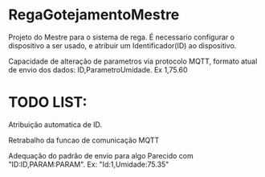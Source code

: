 ﻿# RegaGotejamentoMestre
Projeto do Mestre para o sistema de rega. É necessario configurar o dispositivo a ser usado, e atribuir um Identificador(ID) ao dispositivo.

Capacidade de alteração de parametros via protocolo MQTT, formato atual de envio dos dados: ID,ParametroUmidade. Ex 1,75.60

# TODO LIST:
Atribuição automatica de ID.

Retrabalho da funcao de comunicação MQTT

Adequação do padrão de envio para algo Parecido com "ID:ID,PARAM:PARAM". Ex: "Id:1,Umidade:75.35"